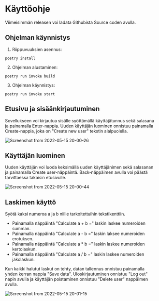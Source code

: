 # Käyttöohje

Viimeisimmän releasen voi ladata Githubista Source coden avulla.

## Ohjelman käynnistys

1. Riippuvuuksien asennus:

``poetry install``

2. Ohjelman alustaminen:

``poetry run invoke build``

3. Ohjelman käynnistys:

``poetry run invoke start``

## Etusivu ja sisäänkirjautuminen

Sovellukseen voi kirjautua sisälle syöttämällä käyttäjätunnus sekä salasana ja painamalla Enter-nappia. Uuden käyttäjän luominen onnistuu painamalla Create-nappia, joka on "Create new user" tekstin alalpuolella.

![Screenshot from 2022-05-15 20-00-26](https://user-images.githubusercontent.com/101710774/168485514-f116c3df-96b6-4aa5-a955-63cbe44a2ced.png)

## Käyttäjän luominen

Uuden käyttäjän voi luoda keksimällä uuden käyttäjänimen sekä salasanan ja painamalla Create user-näppäintä. Back-näppäimen avulla voi päästä tarvittaessa takaisin etusivulle.

![Screenshot from 2022-05-15 20-00-44](https://user-images.githubusercontent.com/101710774/168485371-f131e325-cb9d-46f1-8bf7-57ac30593c79.png)

## Laskimen käyttö

Syötä kaksi numeroa a ja b niille tarkoitettuihin tekstikenttiin. 
- Painamalla näppäintä "Calculate a + b =" laskin laskee numeroiden summan. 
- Painamalla näppäintä "Calculate a - b =" laskin laksee numeroiden erotuksen. 
- Painamalla näppäintä "Calculate a * b =" laskin laskee numeroiden kertolaskun. 
- Painamalla näppäintä "Calculate a / b =" laskin laskee numeroiden jakolaskun.

Kun kaikki halutut laskut on tehty, datan tallennus onnistuu painamalla yhden kerran nappia "Save data".
Uloskirjautuminen onnistuu "Log out" napin avulla ja käyttäjän poistaminen onnistuu "Delete user" nappäimen avulla.

![Screenshot from 2022-05-15 20-01-15](https://user-images.githubusercontent.com/101710774/168485917-37712ea2-0959-498c-a172-7edda018da20.png)
